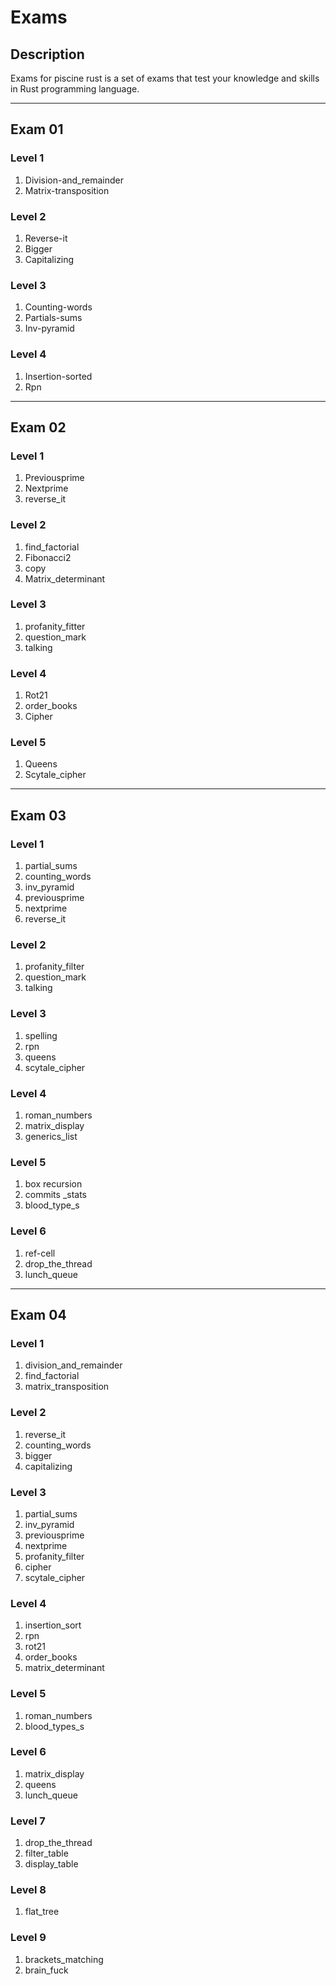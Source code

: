 # Exams

## Description
Exams for piscine rust is a set of exams that test your knowledge and skills in Rust
programming language.

---

## Exam 01
   
### Level 1
1. Division-and_remainder
2. Matrix-transposition
### Level 2
1. Reverse-it
2. Bigger
3. Capitalizing
### Level 3
1. Counting-words
2. Partials-sums
3. Inv-pyramid
### Level 4
1. Insertion-sorted
2. Rpn

---
## Exam 02

### Level 1
1. Previousprime
2. Nextprime
3. reverse_it
### Level 2
1. find_factorial
2. Fibonacci2
3. copy
4. Matrix_determinant
### Level 3
1. profanity_fitter
2. question_mark
3. talking
### Level 4
1. Rot21
2. order_books
3. Cipher
### Level 5
1. Queens
2. Scytale_cipher

---

## Exam 03

### Level 1
1. partial_sums
2. counting_words
3. inv_pyramid
4. previousprime
5. nextprime
6. reverse_it
### Level 2
1. profanity_filter
2. question_mark
3. talking
### Level 3
1. spelling
2. rpn 
3. queens 
4. scytale_cipher
### Level 4
1. roman_numbers 
2. matrix_display 
3. generics_list
### Level 5
1. box recursion 
2. commits _stats 
3. blood_type_s
### Level 6
1. ref-cell 
2. drop_the_thread 
3. lunch_queue

---

## Exam 04

### Level 1
1. division_and_remainder
2. find_factorial
3. matrix_transposition
### Level 2
1. reverse_it
2. counting_words
3. bigger
4. capitalizing
### Level 3
1. partial_sums
2. inv_pyramid
3. previousprime
4. nextprime
5. profanity_filter
6. cipher
7. scytale_cipher
### Level 4
1. insertion_sort
2. rpn
3. rot21
4. order_books
5. matrix_determinant
### Level 5
1. roman_numbers
2. blood_types_s
### Level 6
1. matrix_display
2. queens
3. lunch_queue
### Level 7
1. drop_the_thread
2. filter_table
3. display_table
### Level 8
1. flat_tree
### Level 9
1. brackets_matching
2. brain_fuck
